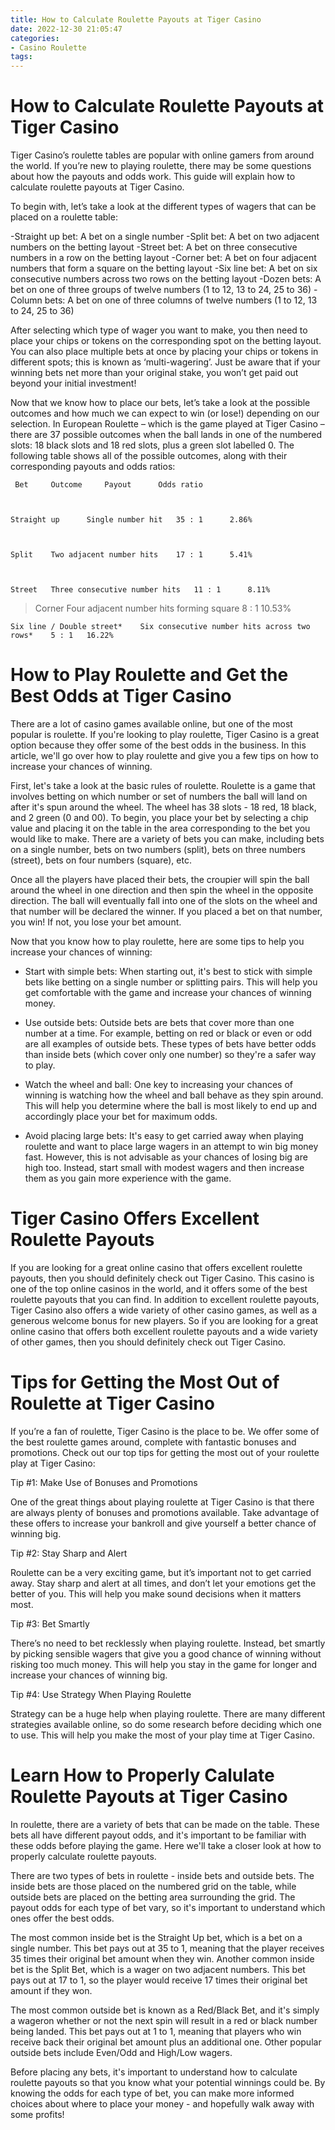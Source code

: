 ```yaml
---
title: How to Calculate Roulette Payouts at Tiger Casino
date: 2022-12-30 21:05:47
categories:
- Casino Roulette
tags:
---
```



#  How to Calculate Roulette Payouts at Tiger Casino

Tiger Casino’s roulette tables are popular with online gamers from around the world. If you’re new to playing roulette, there may be some questions about how the payouts and odds work. This guide will explain how to calculate roulette payouts at Tiger Casino.

To begin with, let’s take a look at the different types of wagers that can be placed on a roulette table:

-Straight up bet: A bet on a single number
-Split bet: A bet on two adjacent numbers on the betting layout
-Street bet: A bet on three consecutive numbers in a row on the betting layout 
-Corner bet: A bet on four adjacent numbers that form a square on the betting layout 
-Six line bet: A bet on six consecutive numbers across two rows on the betting layout 
-Dozen bets: A bet on one of three groups of twelve numbers (1 to 12, 13 to 24, 25 to 36) 
-Column bets: A bet on one of three columns of twelve numbers (1 to 12, 13 to 24, 25 to 36)

After selecting which type of wager you want to make, you then need to place your chips or tokens on the corresponding spot on the betting layout. You can also place multiple bets at once by placing your chips or tokens in different spots; this is known as ‘multi-wagering’. Just be aware that if your winning bets net more than your original stake, you won’t get paid out beyond your initial investment!

Now that we know how to place our bets, let’s take a look at the possible outcomes and how much we can expect to win (or lose!) depending on our selection. In European Roulette – which is the game played at Tiger Casino – there are 37 possible outcomes when the ball lands in one of the numbered slots: 18 black slots and 18 red slots, plus a green slot labelled 0. The following table shows all of the possible outcomes, along with their corresponding payouts and odds ratios:



	 Bet 	 Outcome 	 Payout 	 Odds ratio



	Straight up 	 Single number hit 	 35 : 1 	 2.86%



	Split 	 Two adjacent number hits 	 17 : 1 	 5.41%



	Street 	 Three consecutive number hits 	 11 : 1 	 8.11%


>Corner 	 Four adjacent number hits forming square 	 8 : 1 	 10.53%



	Six line / Double street* 	 Six consecutive number hits across two rows* 	 5 : 1 	 16.22%



#  How to Play Roulette and Get the Best Odds at Tiger Casino

There are a lot of casino games available online, but one of the most popular is roulette. If you're looking to play roulette, Tiger Casino is a great option because they offer some of the best odds in the business. In this article, we'll go over how to play roulette and give you a few tips on how to increase your chances of winning.

First, let's take a look at the basic rules of roulette. Roulette is a game that involves betting on which number or set of numbers the ball will land on after it's spun around the wheel. The wheel has 38 slots - 18 red, 18 black, and 2 green (0 and 00). To begin, you place your bet by selecting a chip value and placing it on the table in the area corresponding to the bet you would like to make. There are a variety of bets you can make, including bets on a single number, bets on two numbers (split), bets on three numbers (street), bets on four numbers (square), etc.

Once all the players have placed their bets, the croupier will spin the ball around the wheel in one direction and then spin the wheel in the opposite direction. The ball will eventually fall into one of the slots on the wheel and that number will be declared the winner. If you placed a bet on that number, you win! If not, you lose your bet amount.

Now that you know how to play roulette, here are some tips to help you increase your chances of winning:

- Start with simple bets: When starting out, it's best to stick with simple bets like betting on a single number or splitting pairs. This will help you get comfortable with the game and increase your chances of winning money.

- Use outside bets: Outside bets are bets that cover more than one number at a time. For example, betting on red or black or even or odd are all examples of outside bets. These types of bets have better odds than inside bets (which cover only one number) so they're a safer way to play.

- Watch the wheel and ball: One key to increasing your chances of winning is watching how the wheel and ball behave as they spin around. This will help you determine where the ball is most likely to end up and accordingly place your bet for maximum odds.

- Avoid placing large bets: It's easy to get carried away when playing roulette and want to place large wagers in an attempt to win big money fast. However, this is not advisable as your chances of losing big are high too. Instead, start small with modest wagers and then increase them as you gain more experience with the game.

#  Tiger Casino Offers Excellent Roulette Payouts 

If you are looking for a great online casino that offers excellent roulette payouts, then you should definitely check out Tiger Casino. This casino is one of the top online casinos in the world, and it offers some of the best roulette payouts that you can find. In addition to excellent roulette payouts, Tiger Casino also offers a wide variety of other casino games, as well as a generous welcome bonus for new players. So if you are looking for a great online casino that offers both excellent roulette payouts and a wide variety of other games, then you should definitely check out Tiger Casino.

#  Tips for Getting the Most Out of Roulette at Tiger Casino 

If you’re a fan of roulette, Tiger Casino is the place to be. We offer some of the best roulette games around, complete with fantastic bonuses and promotions. Check out our top tips for getting the most out of your roulette play at Tiger Casino:

Tip #1: Make Use of Bonuses and Promotions

One of the great things about playing roulette at Tiger Casino is that there are always plenty of bonuses and promotions available. Take advantage of these offers to increase your bankroll and give yourself a better chance of winning big.

Tip #2: Stay Sharp and Alert

Roulette can be a very exciting game, but it’s important not to get carried away. Stay sharp and alert at all times, and don’t let your emotions get the better of you. This will help you make sound decisions when it matters most.

Tip #3: Bet Smartly

There’s no need to bet recklessly when playing roulette. Instead, bet smartly by picking sensible wagers that give you a good chance of winning without risking too much money. This will help you stay in the game for longer and increase your chances of winning big.

Tip #4: Use Strategy When Playing Roulette

Strategy can be a huge help when playing roulette. There are many different strategies available online, so do some research before deciding which one to use. This will help you make the most of your play time at Tiger Casino.

#  Learn How to Properly Calulate Roulette Payouts at Tiger Casino

In roulette, there are a variety of bets that can be made on the table. These bets all have different payout odds, and it's important to be familiar with these odds before playing the game. Here we'll take a closer look at how to properly calculate roulette payouts.

There are two types of bets in roulette - inside bets and outside bets. The inside bets are those placed on the numbered grid on the table, while outside bets are placed on the betting area surrounding the grid. The payout odds for each type of bet vary, so it's important to understand which ones offer the best odds.

The most common inside bet is the Straight Up bet, which is a bet on a single number. This bet pays out at 35 to 1, meaning that the player receives 35 times their original bet amount when they win. Another common inside bet is the Split Bet, which is a wager on two adjacent numbers. This bet pays out at 17 to 1, so the player would receive 17 times their original bet amount if they won.

The most common outside bet is known as a Red/Black Bet, and it's simply a wageron whether or not the next spin will result in a red or black number being landed. This bet pays out at 1 to 1, meaning that players who win receive back their original bet amount plus an additional one. Other popular outside bets include Even/Odd and High/Low wagers.

Before placing any bets, it's important to understand how to calculate roulette payouts so that you know what your potential winnings could be. By knowing the odds for each type of bet, you can make more informed choices about where to place your money - and hopefully walk away with some profits!